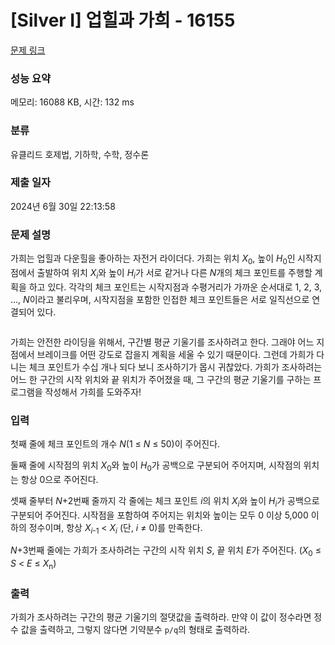 # [Silver I] 업힐과 가희 - 16155 

[문제 링크](https://www.acmicpc.net/problem/16155) 

### 성능 요약

메모리: 16088 KB, 시간: 132 ms

### 분류

유클리드 호제법, 기하학, 수학, 정수론

### 제출 일자

2024년 6월 30일 22:13:58

### 문제 설명

<p>가희는 업힐과 다운힐을 좋아하는 자전거 라이더다. 가희는 위치 <em>X</em><sub>0</sub>, 높이 <em>H</em><sub>0</sub>인<sub> </sub>시작지점에서 출발하여 위치 <em>X<sub>i</sub></em>와 높이 <em>H<sub>i</sub></em>가 서로 같거나 다른 <em>N</em>개의 체크 포인트를 주행할 계획을 하고 있다. 각각의 체크 포인트는 시작지점과 수평거리가 가까운 순서대로 1, 2, 3, ..., <em>N</em>이라고 불리우며, 시작지점을 포함한 인접한 체크 포인트들은 서로 일직선으로 연결되어 있다.</p>

<p style="text-align: center;"><img alt="" src="https://upload.acmicpc.net/b22e77e9-8af0-4d28-918a-43c1761f8fb2/-/preview/"></p>

<p>가희는 안전한 라이딩을 위해서, 구간별 평균 기울기를 조사하려고 한다. 그래야 어느 지점에서 브레이크를 어떤 강도로 잡을지 계획을 세울 수 있기 때문이다. 그런데 가희가 다니는 체크 포인트가 수십 개나 되다 보니 조사하기가 몹시 귀찮았다. 가희가 조사하려는 어느 한 구간의 시작 위치와 끝 위치가 주어졌을 때, 그 구간의 평균 기울기를 구하는 프로그램을 작성해서 가희를 도와주자!</p>

<p dir="ltr"><meta charset="utf-8"></p>

### 입력 

 <p dir="ltr">첫째 줄에 체크 포인트의 개수 <em>N</em>(1 ≤ <i>N</i> ≤ 50)이 주어진다.</p>

<p dir="ltr">둘째 줄에 시작점의 위치 <em>X</em><sub>0</sub>와 높이 <em>H</em><sub>0</sub>가 공백으로 구분되어 주어지며, 시작점의 위치는 항상 0으로 주어진다.</p>

<p dir="ltr">셋째 줄부터 <em>N</em>+2번째 줄까지 각 줄에는 체크 포인트 <em>i</em>의 위치 <em>X<sub>i</sub></em>와 높이 <em>H<sub>i</sub></em>가 공백으로 구분되어 주어진다. 시작점을 포함하여 주어지는 위치와 높이는 모두 0 이상 5,000 이하의 정수이며, 항상 <em>X<sub>i</sub></em><sub>-1</sub> < <em>X<sub>i</sub></em> (단, <em>i</em> ≠ 0)를 만족한다.</p>

<p dir="ltr"><em>N</em>+3번째 줄에는 가희가 조사하려는 구간의 시작 위치 <em>S</em>, 끝 위치 <em>E</em>가 주어진다. (<em>X</em><sub>0</sub> ≤ <em>S</em> < <em>E</em> ≤ <em>X</em><sub>n</sub>)</p>

### 출력 

 <p>가희가 조사하려는 구간의 평균 기울기의 절댓값을 출력하라. 만약 이 값이 정수라면 정수 값을 출력하고, 그렇지 않다면 기약분수 <code>p/q</code>의 형태로 출력하라.</p>

